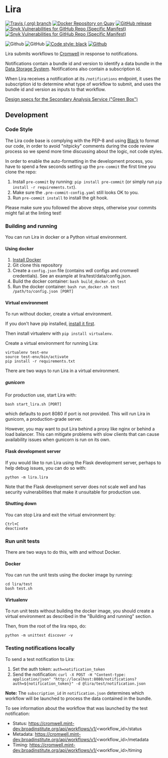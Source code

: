 # Lira

[![Travis (.org) branch](https://img.shields.io/travis/HumanCellAtlas/lira/master.svg?label=Unit%20Test%20on%20Travis%20CI%20&style=flat-square)](https://travis-ci.org/HumanCellAtlas/lira)
[![Docker Repository on Quay](https://quay.io/repository/humancellatlas/secondary-analysis-lira/status "Docker Repository on Quay")](https://quay.io/repository/humancellatlas/secondary-analysis-lira)
[![GitHub release](https://img.shields.io/github/release/HumanCellAtlas/lira.svg?label=Latest%20Release&style=flat-square&colorB=green)](https://github.com/HumanCellAtlas/lira/releases)
[![Snyk Vulnerabilities for GitHub Repo (Specific Manifest)](https://img.shields.io/snyk/vulnerabilities/github/HumanCellAtlas/lira/requirements.txt.svg?label=Snyk%20Vulnerabilities&logo=Snyk&style=flat-square)](https://snyk.io/test/github/HumanCellAtlas/lira?targetFile=requirements.txt)
[![Snyk Vulnerabilities for GitHub Repo (Specific Manifest)](https://img.shields.io/snyk/vulnerabilities/github/HumanCellAtlas/lira/scripts/requirements.txt.svg?label=Snyk%20Scripts%20Vulnerabilities&logo=Snyk&style=flat-square)](https://snyk.io/test/github/HumanCellAtlas/lira?targetFile=scripts/requirements.txt)

![Github](https://img.shields.io/badge/python-2.7%20%7C%203.6-green.svg?style=flat-square&logo=python&colorB=blue)
![GitHub](https://img.shields.io/github/license/HumanCellAtlas/lira.svg?style=flat-square&colorB=blue)
[![Code style: black](https://img.shields.io/badge/Code%20Style-black-000000.svg?style=flat-square)](https://github.com/ambv/black)
[![Github](https://img.shields.io/badge/Slack%20Channel-%23hca--dcp--analysis--community-green.svg?style=flat-square&colorB=blue)](https://humancellatlas.slack.com/messages/analysis-community/)

Lira submits workflows to [Cromwell](https://github.com/broadinstitute/cromwell) in response to notifications.

Notifications contain a bundle id and version to identify a data bundle in the [Data Storage System](https://github.com/HumanCellAtlas/data-store). Notifications also contain a subscription id.

When Lira receives a notification at its `/notifications` endpoint, it uses the subscription id to determine what type of workflow to submit, and uses the bundle id and version as inputs to that workflow.

[Design specs for the Secondary Analysis Service ("Green Box")](https://docs.google.com/document/d/1_VgySxINPbUsI0w-Gr4fV4DrHRSwdbCMf7b5sCB18uQ/edit?usp=sharing)

## Development

### Code Style

The Lira code base is complying with the PEP-8 and using [Black](https://github.com/ambv/black) to 
format our code, in order to avoid "nitpicky" comments during the code review process so we spend more time discussing about the logic, not code styles.

In order to enable the auto-formatting in the development process, you have to spend a few seconds setting up the `pre-commit` the first time you clone the repo:

1. Install `pre-commit` by running: `pip install pre-commit` (or simply run `pip install -r requirements.txt`).
2. Make sure the `.pre-commit-config.yaml` still looks OK to you.
3. Run `pre-commit install` to install the git hook.

Please make sure you followed the above steps, otherwise your commits might fail at the linting test!

### Building and running

You can run Lira in docker or a Python virtual environment.

#### Using docker
1. [Install Docker](https://docs.docker.com/engine/installation/#supported-platforms)
2. Git clone this repository
3. Create a `config.json` file (contains wdl configs and cromwell credentials). See an example at lira/test/data/config.json.
4. Build the docker container: `bash build_docker.sh test`
5. Run the docker container: `bash run_docker.sh test /path/to/config.json [PORT]`

#### Virtual environment
To run without docker, create a virtual environment.

If you don't have pip installed, [install it first](https://pip.pypa.io/en/stable/installing/).

Then install virtualenv with `pip install virtualenv`.

Create a virtual environment for running Lira:
```
virtualenv test-env
source test-env/bin/activate
pip install -r requirements.txt
```

There are two ways to run Lira in a virtual environment.

##### gunicorn
For production use, start Lira with:
```
bash start_lira.sh [PORT]
```
which defaults to port 8080 if port is not provided.
This will run Lira in gunicorn, a production-grade server.

However, you may want to put Lira behind a proxy like nginx or behind a load balancer.
This can mitigate problems with slow clients that can cause availability issues
when gunicorn is run on its own.

#### Flask development server
If you would like to run Lira using the Flask development server, perhaps to help debug issues,
you can do so with:
```
python -m lira.lira
```

Note that the Flask development server does not scale well and has security vulnerabilities
that make it unsuitable for production use.

#### Shutting down

You can stop Lira and exit the virtual environment by:
```
Ctrl+C
deactivate
```

### Run unit tests
There are two ways to do this, with and without Docker.

#### Docker
You can run the unit tests using the docker image by running:
```
cd lira/test
bash test.sh
```

#### Virtualenv
To run unit tests without building the docker image, you should create a virtual environment as described in the "Building and running" section.

Then, from the root of the lira repo, do:
```
python -m unittest discover -v
```

### Testing notifications locally
To send a test notification to Lira:  
1. Set the auth token: `auth=notification_token`  
2. Send the notification: `curl -X POST -H "Content-type: application/json" "http://localhost:8080/notifications?auth=${notification_token}" -d @lira/test/notification.json`

**Note:** The `subscription_id` in `notification.json` determines which workflow will be launched to process the data contained in the bundle.

To see information about the workflow that was launched by the test notification:
- Status: https://cromwell.mint-dev.broadinstitute.org/api/workflows/v1/<workflow_id>/status
- Metadata: https://cromwell.mint-dev.broadinstitute.org/api/workflows/v1/<workflow_id>/metadata
- Timing: https://cromwell.mint-dev.broadinstitute.org/api/workflows/v1/<workflow_id>/timing 
